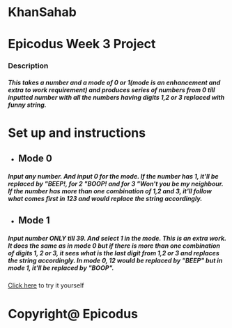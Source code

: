 # KhanSahab
# Epicodus Week 3 Project
### Description
##### This takes a number and a mode of 0 or 1(mode is an enhancement and extra to work requirement) and produces series of numbers from 0 till inputted number with all the numbers having digits 1,2 or 3 replaced with funny string.
# Set up and instructions
* ## Mode 0
##### Input any number. And input 0 for the mode. If the number has 1, it'll be replaced by "BEEP!, for 2 "BOOP! and for 3 "Won't you be my neighbour. If the number has more than one combination of 1,2 and 3, it'll follow what comes first in 123 and would replace the string accordingly.
* ## Mode 1
##### Input number **ONLY** till 39. And select 1 in the mode. This is an extra work. It does the same as in mode 0 but if there is more than one combination of digits 1, 2 or 3, it sees what is the last digit from 1,2 or 3 and replaces the string accordingly. In mode 0, 12 would be replaced by "BEEP" but in mode 1, it'll be replaced by "BOOP".
[Click here](https://nkhakwan.github.io/week3Project/) to try it yourself

# Copyright@ Epicodus



